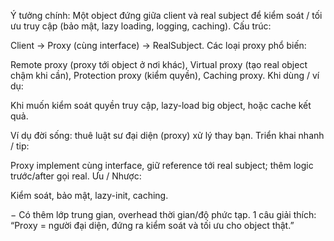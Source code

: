 Ý tưởng chính: Một object đứng giữa client và real subject để kiểm soát / tối ưu truy cập (bảo mật, lazy loading, logging, caching).
Cấu trúc:

Client → Proxy (cùng interface) → RealSubject.
Các loại proxy phổ biến:

Remote proxy (proxy tới object ở nơi khác), Virtual proxy (tạo real object chậm khi cần), Protection proxy (kiểm quyền), Caching proxy.
Khi dùng / ví dụ:

Khi muốn kiểm soát quyền truy cập, lazy-load big object, hoặc cache kết quả.

Ví dụ đời sống: thuê luật sư đại diện (proxy) xử lý thay bạn.
Triển khai nhanh / tip:

Proxy implement cùng interface, giữ reference tới real subject; thêm logic trước/after gọi real.
Ưu / Nhược:

Kiểm soát, bảo mật, lazy-init, caching.

− Có thêm lớp trung gian, overhead thời gian/độ phức tạp.
1 câu giải thích: “Proxy = người đại diện, đứng ra kiểm soát và tối ưu cho object thật.”